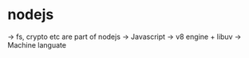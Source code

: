 # nodejs
-> fs, crypto etc are part of nodejs
-> Javascript -> v8 engine + libuv -> Machine languate
